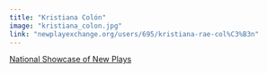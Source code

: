 ```yaml
---
title: "Kristiana Colón"
image: "kristiana_colon.jpg"
link: "newplayexchange.org/users/695/kristiana-rae-col%C3%B3n"
---
```


[National Showcase of New Plays](/programs/national-showcase-of-new-plays)